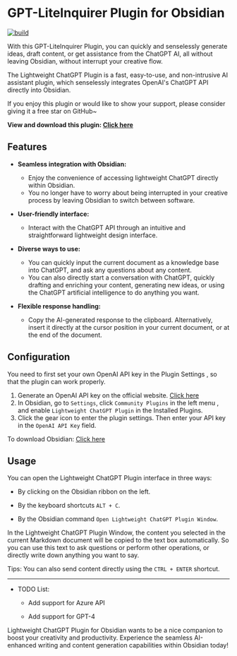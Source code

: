 # GPT-LiteInquirer Plugin for Obsidian

[![build](https://img.shields.io/github/actions/workflow/status/ittuann/obsidian-gpt-liteinquirer-plugin/build.yml?branch=master&label=Build%20Status&logo=github&style=for-the-badge)](https://github.com/ittuann/obsidian-gpt-liteinquirer-plugin)

With this GPT-LiteInquirer Plugin, you can quickly and senselessly generate ideas, draft content, or get assistance from the ChatGPT AI, all without leaving Obsidian, without interrupt your creative flow.

The Lightweight ChatGPT Plugin is a fast, easy-to-use, and non-intrusive AI assistant plugin, which senselessly integrates OpenAI's ChatGPT API directly into Obsidian.

If you enjoy this plugin or would like to show your support, please consider giving it a free star on GitHub~


**View and download this plugin: [Click here](https://obsidian.md/plugins?id=gpt-liteinquirer)**


## Features

- **Seamless integration with Obsidian:** 
  - Enjoy the convenience of accessing lightweight ChatGPT directly within Obsidian.
  - You no longer have to worry about being interrupted in your creative process by leaving Obsidian to switch between software.
- **User-friendly interface:**
  - Interact with the ChatGPT API through an intuitive and straightforward lightweight design interface.
- **Diverse ways to use:**
  - You can quickly input the current document as a knowledge base into ChatGPT, and ask any questions about any content. 
  - You can also directly start a conversation with ChatGPT, quickly drafting and enriching your content, generating new ideas, or using the ChatGPT artificial intelligence to do anything you want.

- **Flexible response handling:**
  - Copy the AI-generated response to the clipboard. Alternatively, insert it directly at the cursor position in your current document, or at the end of the document.



## Configuration

You need to first set your own OpenAI API key in the Plugin Settings , so that the plugin can work properly.

1. Generate an OpenAI API key on the official website. [Click here](https://beta.openai.com/account/api-keys)
2. In Obsidian, go to `Settings`, click `Community Plugins` in the left menu , and enable `Lightweight ChatGPT Plugin` in the Installed Plugins.
3. Click the gear icon to enter the plugin settings. Then enter your API key in the `OpenAI API Key` field.

To download Obsidian: [Click here](https://www.obsidian.md/)

## Usage

You can open the Lightweight ChatGPT Plugin interface in three ways:

- By clicking on the Obsidian ribbon on the left. 

- By the keyboard shortcuts `ALT + C`.
- By the Obsidian command `Open Lightweight ChatGPT Plugin Window`.

In the Lightweight ChatGPT Plugin Window, the content you selected in the current Markdown document will be copied to the text box automatically. So you can use this text to ask questions or perform other operations, or directly write down anything you want to say.

Tips: You can also send content directly using the `CTRL + ENTER` shortcut.


---

- TODO List:

  - Add support for Azure API


  - Add support for GPT-4


Lightweight ChatGPT Plugin for Obsidian wants to be a nice companion to boost your creativity and productivity. Experience the seamless AI-enhanced writing and content generation capabilities within Obsidian today!
